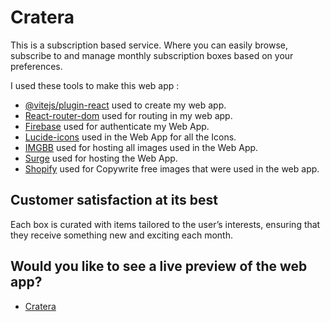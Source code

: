 # Cratera

This is a subscription based service. Where you can easily browse, subscribe to and manage monthly subscription boxes based on your preferences.  

 I used these tools to make this web app :

- [@vitejs/plugin-react](https://github.com/vitejs/vite-plugin-react/blob/main/packages/plugin-react) used to create my web app.
- [React-router-dom](https://reactrouter.com/) used for routing in my web app.
- [Firebase](https://firebase.google.com/) used for authenticate my Web App.
- [Lucide-icons](https://lucide.dev/) used in the Web App for all the Icons.
- [IMGBB](https://imgbb.com/) used for hosting all images used in the Web App.
- [Surge](https://surge.sh/) used for hosting the Web App.
- [Shopify](https://www.shopify.com/) used for Copywrite free images that were used in the web app.

## Customer satisfaction at its best

 Each box is curated with items tailored to the user’s interests, ensuring that they receive something new and exciting each month.

 ## Would you like to see a live preview of the web app?
 - [Cratera](https://cratera.surge.sh)
